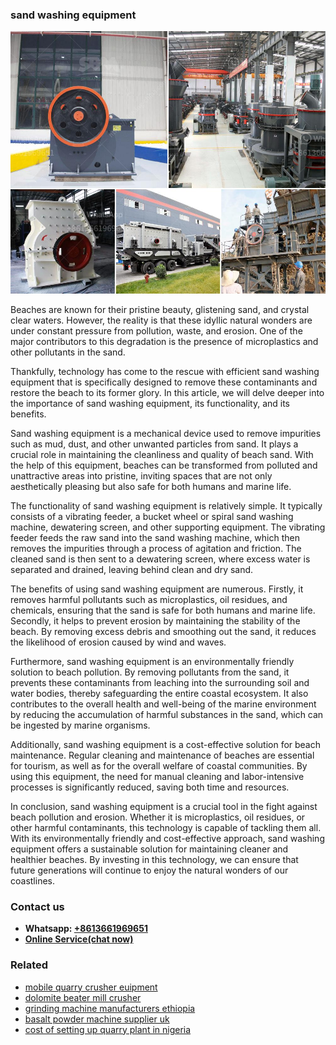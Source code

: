 <h3>sand washing equipment</h3><img src='1706754145.jpg' alt=''><p>Beaches are known for their pristine beauty, glistening sand, and crystal clear waters. However, the reality is that these idyllic natural wonders are under constant pressure from pollution, waste, and erosion. One of the major contributors to this degradation is the presence of microplastics and other pollutants in the sand.</p><p>Thankfully, technology has come to the rescue with efficient sand washing equipment that is specifically designed to remove these contaminants and restore the beach to its former glory. In this article, we will delve deeper into the importance of sand washing equipment, its functionality, and its benefits.</p><p>Sand washing equipment is a mechanical device used to remove impurities such as mud, dust, and other unwanted particles from sand. It plays a crucial role in maintaining the cleanliness and quality of beach sand. With the help of this equipment, beaches can be transformed from polluted and unattractive areas into pristine, inviting spaces that are not only aesthetically pleasing but also safe for both humans and marine life.</p><p>The functionality of sand washing equipment is relatively simple. It typically consists of a vibrating feeder, a bucket wheel or spiral sand washing machine, dewatering screen, and other supporting equipment. The vibrating feeder feeds the raw sand into the sand washing machine, which then removes the impurities through a process of agitation and friction. The cleaned sand is then sent to a dewatering screen, where excess water is separated and drained, leaving behind clean and dry sand.</p><p>The benefits of using sand washing equipment are numerous. Firstly, it removes harmful pollutants such as microplastics, oil residues, and chemicals, ensuring that the sand is safe for both humans and marine life. Secondly, it helps to prevent erosion by maintaining the stability of the beach. By removing excess debris and smoothing out the sand, it reduces the likelihood of erosion caused by wind and waves.</p><p>Furthermore, sand washing equipment is an environmentally friendly solution to beach pollution. By removing pollutants from the sand, it prevents these contaminants from leaching into the surrounding soil and water bodies, thereby safeguarding the entire coastal ecosystem. It also contributes to the overall health and well-being of the marine environment by reducing the accumulation of harmful substances in the sand, which can be ingested by marine organisms.</p><p>Additionally, sand washing equipment is a cost-effective solution for beach maintenance. Regular cleaning and maintenance of beaches are essential for tourism, as well as for the overall welfare of coastal communities. By using this equipment, the need for manual cleaning and labor-intensive processes is significantly reduced, saving both time and resources.</p><p>In conclusion, sand washing equipment is a crucial tool in the fight against beach pollution and erosion. Whether it is microplastics, oil residues, or other harmful contaminants, this technology is capable of tackling them all. With its environmentally friendly and cost-effective approach, sand washing equipment offers a sustainable solution for maintaining cleaner and healthier beaches. By investing in this technology, we can ensure that future generations will continue to enjoy the natural wonders of our coastlines.</p><h3>Contact us</h3><ul><li><strong>Whatsapp:&nbsp;<a href="https://wa.me/8613661969651">+8613661969651</a></strong></li><li><a href="https://swt.shibang-china.com/?git&amp;zhl&amp;sand washing equipment"><strong>Online Service(chat now)</strong></a></li></ul><h3>Related</h3><ul><li><a href='mobile quarry crusher euipment.md'>mobile quarry crusher euipment</a></li><li><a href='dolomite beater mill crusher.md'>dolomite beater mill crusher</a></li><li><a href='grinding machine manufacturers ethiopia.md'>grinding machine manufacturers ethiopia</a></li><li><a href='basalt powder machine supplier uk.md'>basalt powder machine supplier uk</a></li><li><a href='cost of setting up quarry plant in nigeria.md'>cost of setting up quarry plant in nigeria</a></li></ul>